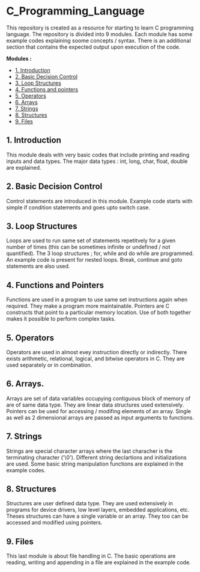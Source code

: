 # C_Programming_Language
This repository is created as a resource for starting to learn C programming language. The repository is divided into 9 modules. Each module has some example codes explaining soome concepts / syntax. There is an additional section that contains the expected output upon execution of the code.<br>

**Modules :**<br>
* [1. Introduction](#1-introduction)
* [2. Basic Decision Control](#2-basic-decision-control)
* [3. Loop Structures](#3-loop-structures)
* [4. Functions and pointers](#4-functions-and-pointers)
* [5. Operators](#5-operators)
* [6. Arrays](#6-arrays)
* [7. Strings](#7-strings)
* [8. Structures](#8-structures)
* [9. Files](#9-files)
<!-- 1. Introduction -->
## 1. Introduction
This module deals with very basic codes that include printing and reading inputs and data types. The major data types : int, long, char, float, double are explained.<br>
<!-- 2. Basic Decision Control -->
## 2. Basic Decision Control
Control statements are introduced in this module. Example code starts with simple if condition statements and goes upto switch case.<br>
<!-- 3. Loop Structures -->
## 3. Loop Structures
Loops are used to run same set of statements repetitvely for a given number of times (this can be sometimes infinite or undefined / not quantified). The 3 loop structures ; for, while and do while are programmed. An example code is present for nested loops. Break, continue and goto statements are also used. <br>
<!-- 4. Functions and pointers -->
## 4. Functions and Pointers
Functions are used in a program to use same set instructions again when required. They make a program more maintainable. Pointers are C constructs that point to a particular memory location. Use of both together makes it possible to perform complex tasks.<br>
<!-- 5. Operators -->
## 5. Operators
Operators are used in almost evey instruction directly or indirectly. There exists arithmetic, relational, logical, and bitwise operators in C. They are used separately or in combination.<br>
<!-- 6. Arrays -->
## 6. Arrays.
Arrays are set of data variables occupying  contiguous block of memory of are of same data type. They are linear data structures used extensively. Pointers can be used for accessing / modifing elements of an array. Single as well as 2 dimensional arrays are passed as input arguments to functions.<br>
<!-- 7. Strings -->
## 7. Strings
Strings are special character arrays where the last characher is the terminating character ('\0'). Different string declartions and initializations are used. Some basic string manipulation functions are explained in the example codes.<br>
<!-- 8. Structures -->
## 8. Structures
Structures are user defined data type. They are used extensively in programs for device drivers, low level layers, embedded applications, etc. Theses structures can have a single variable or an array. They too can be accessed and modified using pointers.<br>
<!-- 9. Files -->
## 9. Files
This last module is about file handling in C.  The basic operations are reading, writing and appending in a file are explained in the example code.